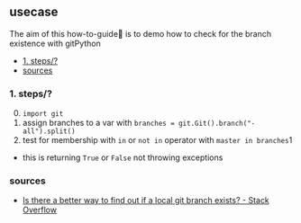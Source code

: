 ## usecase
The aim of this how-to-guide🏁 is to demo how to check for the branch existence with gitPython

<!-- TOC -->

- [1. steps/?](#1-steps)
- [sources](#sources)

<!-- /TOC -->

### 1. steps/?
0. `import git`
1. assign branches to a var with `branches = git.Git().branch("-all").split()`
2. test for membership with `in` or `not in` operator with `master in branches`1

* this is returning `True` or `False` not throwing exceptions

### sources
* [Is there a better way to find out if a local git branch exists? - Stack Overflow](https://stackoverflow.com/questions/5167957/is-there-a-better-way-to-find-out-if-a-local-git-branch-exists)
